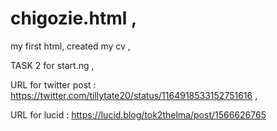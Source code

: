 # chigozie.html ,

my first html, created my cv ,

TASK 2 for start.ng ,

URL for twitter post : https://twitter.com/tillytate20/status/1164918533152751616 ,

URL for lucid : https://lucid.blog/tok2thelma/post/1566626765
